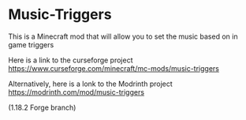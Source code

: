 # Music-Triggers
This is a Minecraft mod that will allow you to set the music based on in game triggers

Here is a link to the curseforge project https://www.curseforge.com/minecraft/mc-mods/music-triggers

Alternatively, here is a lonk to the Modrinth project https://modrinth.com/mod/music-triggers

(1.18.2 Forge branch)
